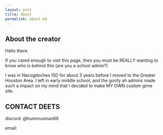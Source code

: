 ```yaml
---
layout: post
title: About
permalink: about.md
---
```


## About the creator

Hello there.

If you cared enough to visit this page, then you must be REALLY wanting to know who is behind this (are you a school admin?)

I was in Nacogdoches ISD for about 3 years before I moved to the Greater Houston Area. I left in early middle school, and the goofy ah admins made such a impact on my mind that I decided to make MY OWN custom gime site.


## CONTACT DEETS

discord: @hummusman69

email: 


